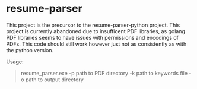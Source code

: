 # resume-parser
This project is the precursor to the resume-parser-python project. This project is currently abandoned due to insufficent PDF libraries, as golang PDF libraries seems to have issues with permissions and encodings of PDFs. This code should still work however just not as consistently as with the python version. 

Usage:

> resume_parser.exe -p path to PDF directory -k path to keywords file -o path to output directory
